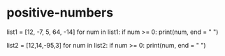 # positive-numbers
list1 = [12, -7, 5, 64, -14] 
for num in list1: 
    if num >= 0: 
       print(num, end = " ")

list2 = [12,14,-95,3] 
for num in list2: 
    if num >= 0: 
       print(num, end = " ")
